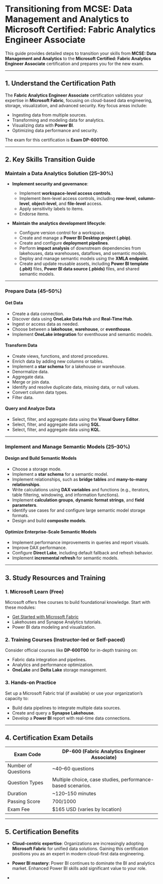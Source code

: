 # Transitioning from MCSE: Data Management and Analytics to Microsoft Certified: Fabric Analytics Engineer Associate

This guide provides detailed steps to transition your skills from **MCSE: Data Management and Analytics** to the **Microsoft Certified: Fabric Analytics Engineer Associate** certification and prepares you for the new exam.

---

## 1. Understand the Certification Path

The **Fabric Analytics Engineer Associate** certification validates your expertise in **Microsoft Fabric**, focusing on cloud-based data engineering, storage, visualization, and advanced security. Key focus areas include:

- Ingesting data from multiple sources.
- Transforming and modeling data for analytics.
- Visualizing data with **Power BI**.
- Optimizing data performance and security.

The exam for this certification is **Exam DP-600T00**.

---

## 2. Key Skills Transition Guide

### Maintain a Data Analytics Solution (25–30%)

- **Implement security and governance**:
  - Implement **workspace-level access controls**.
  - Implement item-level access controls, including **row-level**, **column-level**, **object-level**, and **file-level** access.
  - Apply sensitivity labels to items.
  - Endorse items.

- **Maintain the analytics development lifecycle**:
  - Configure version control for a workspace.
  - Create and manage a **Power BI Desktop project (.pbip)**.
  - Create and configure **deployment pipelines**.
  - Perform **impact analysis** of downstream dependencies from lakehouses, data warehouses, dataflows, and semantic models.
  - Deploy and manage semantic models using the **XMLA endpoint**.
  - Create and update reusable assets, including **Power BI template (.pbit)** files, **Power BI data source (.pbids)** files, and shared semantic models.

---

### Prepare Data (45–50%)

#### Get Data

- Create a data connection.
- Discover data using **OneLake Data Hub** and **Real-Time Hub**.
- Ingest or access data as needed.
- Choose between a **lakehouse**, **warehouse**, or **eventhouse**.
- Implement **OneLake integration** for eventhouse and semantic models.

#### Transform Data

- Create views, functions, and stored procedures.
- Enrich data by adding new columns or tables.
- Implement a **star schema** for a lakehouse or warehouse.
- Denormalize data.
- Aggregate data.
- Merge or join data.
- Identify and resolve duplicate data, missing data, or null values.
- Convert column data types.
- Filter data.

#### Query and Analyze Data

- Select, filter, and aggregate data using the **Visual Query Editor**.
- Select, filter, and aggregate data using **SQL**.
- Select, filter, and aggregate data using **KQL**.

---

### Implement and Manage Semantic Models (25–30%)

#### Design and Build Semantic Models

- Choose a storage mode.
- Implement a **star schema** for a semantic model.
- Implement relationships, such as **bridge tables** and **many-to-many relationships**.
- Write calculations using **DAX variables** and functions (e.g., iterators, table filtering, windowing, and information functions).
- Implement **calculation groups**, **dynamic format strings**, and **field parameters**.
- Identify use cases for and configure large semantic model storage formats.
- Design and build **composite models**.

#### Optimize Enterprise-Scale Semantic Models

- Implement performance improvements in queries and report visuals.
- Improve DAX performance.
- Configure **Direct Lake**, including default fallback and refresh behavior.
- Implement **incremental refresh** for semantic models.

---

## 3. Study Resources and Training

### 1. Microsoft Learn (Free)
Microsoft offers free courses to build foundational knowledge. Start with these modules:

- [Get Started with Microsoft Fabric](https://learn.microsoft.com/en-us/training/modules/intro-to-microsoft-fabric/)
- Lakehouses and Synapse Analytics tutorials.
- Power BI data modeling and visualization.

### 2. Training Courses (Instructor-led or Self-paced)
Consider official courses like **DP-600T00** for in-depth training on:

- Fabric data integration and pipelines.
- Analytics and performance optimization.
- **OneLake** and **Delta Lake** storage management.

### 3. Hands-on Practice
Set up a Microsoft Fabric trial (if available) or use your organization’s capacity to:

- Build data pipelines to integrate multiple data sources.
- Create and query a **Synapse Lakehouse**.
- Develop a **Power BI** report with real-time data connections.

---

## 4. Certification Exam Details

| Exam Code            | DP-600 (Fabric Analytics Engineer Associate) |
|----------------------|----------------------------------------------|
| Number of Questions  | ~40–60 questions                             |
| Question Types       | Multiple choice, case studies, performance-based scenarios. |
| Duration             | ~120–150 minutes                             |
| Passing Score        | 700/1000                                     |
| Exam Fee             | $165 USD (varies by location)                |

---

## 5. Certification Benefits

- **Cloud-centric expertise**: Organizations are increasingly adopting **Microsoft Fabric** for unified data solutions. Gaining this certification positions you as an expert in modern cloud-first data engineering.

- **Power BI mastery**: Power BI continues to dominate the BI and analytics market. Enhanced Power BI skills add significant value to your role.

- 
